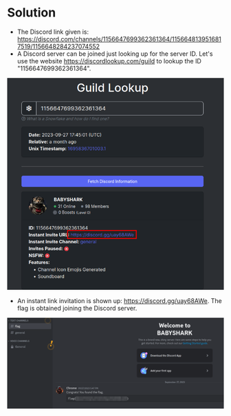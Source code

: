 # Solution
- The Discord link given is: https://discord.com/channels/1156647699362361364/1156648139516817519/1156648284237074552
- A Discord server can be joined just looking up for the server ID. Let's use the website https://discordlookup.com/guild to lookup the ID "1156647699362361364".

![Alt text](image.png)

- An instant link invitation is shown up: https://discord.gg/uay68AWe. The flag is obtained joining the Discord server.

![Alt text](image-1.png)

